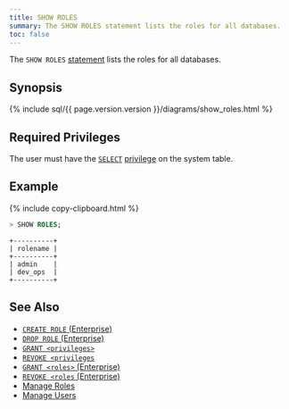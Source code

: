 ```yaml
---
title: SHOW ROLES
summary: The SHOW ROLES statement lists the roles for all databases.
toc: false
---
```


The `SHOW ROLES` [statement](sql-statements.html) lists the roles for all databases.

<div id="toc"></div>

## Synopsis

<section>{% include sql/{{ page.version.version }}/diagrams/show_roles.html %}</section>

## Required Privileges

The user must have the [`SELECT`](select-clause.html) [privilege](privileges.html) on the system table.

## Example

{% include copy-clipboard.html %}
~~~ sql
> SHOW ROLES;
~~~
~~~
+----------+
| rolename |
+----------+
| admin    |
| dev_ops  |
+----------+
~~~

## See Also

- [`CREATE ROLE` (Enterprise)](create-role.html)
- [`DROP ROLE` (Enterprise)](drop-role.html)
- [`GRANT <privileges>`](grant.html)
- [`REVOKE <privileges`](revoke.html)
- [`GRANT <roles>` (Enterprise)](grant-roles.html)
- [`REVOKE <roles` (Enterprise)](revoke-roles.html)
- [Manage Roles](roles.html)
- [Manage Users](create-and-manage-users.html)
